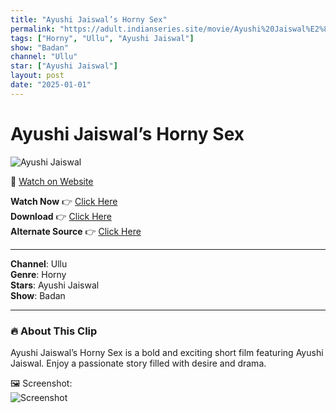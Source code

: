 ```yaml
---
title: "Ayushi Jaiswal’s Horny Sex"
permalink: "https://adult.indianseries.site/movie/Ayushi%20Jaiswal%E2%80%99s%20Horny%20Sex"
tags: ["Horny", "Ullu", "Ayushi Jaiswal"]
show: "Badan"
channel: "Ullu"
star: ["Ayushi Jaiswal"]
layout: post
date: "2025-01-01"
---
```


# Ayushi Jaiswal’s Horny Sex

![Ayushi Jaiswal](https://shorts.desisins.com/wp-content/uploads/2024/04/Ayushi-Jaiswal-Horny-Fuck-Badan-Ullu-DesiSins.com_.jpg)

🔗 [Watch on Website](https://adult.indianseries.site/movie/Ayushi%20Jaiswal%E2%80%99s%20Horny%20Sex)

**Watch Now** 👉 [Click Here](https://adult.indianseries.site/movie/Ayushi%20Jaiswal%E2%80%99s%20Horny%20Sex)  
**Download** 👉 [Click Here](https://adult.indianseries.site/movie/Ayushi%20Jaiswal%E2%80%99s%20Horny%20Sex)  
**Alternate Source** 👉 [Click Here](https://adult.indianseries.site/movie/Ayushi%20Jaiswal%E2%80%99s%20Horny%20Sex)

---

**Channel**: Ullu  
**Genre**: Horny  
**Stars**: Ayushi Jaiswal  
**Show**: Badan

---

### 🔥 About This Clip

Ayushi Jaiswal’s Horny Sex is a bold and exciting short film featuring Ayushi Jaiswal. Enjoy a passionate story filled with desire and drama.
 
🖼️ Screenshot:  
![Screenshot](https://shorts.desisins.com/wp-content/uploads/2024/04/Ayushi-Jaiswal-Horny-Fuck-Badan-Ullu-DesiSins.com_.jpg)
